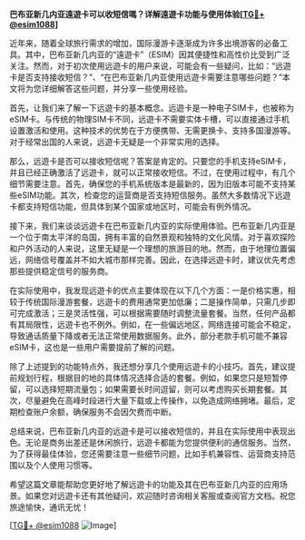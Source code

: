 **巴布亚新几内亚遠遊卡可以收短信嗎？详解遠遊卡功能与使用体验[[TG💪+ @esim1088](https://t.me/s/esim1088)]**

近年来，随着全球旅行需求的增加，国际漫游卡逐渐成为许多出境游客的必备工具。其中，巴布亚新几内亚的“遠遊卡”（ESIM）因其便捷性和高性价比受到广泛关注。然而，对于初次使用远遊卡的用户来说，可能会有一些疑问，比如：“远遊卡是否支持接收短信？”、“在巴布亚新几内亚使用远遊卡需要注意哪些问题？”本文将为您详细解答这些问题，并分享一些使用经验。

首先，让我们来了解一下远遊卡的基本概念。远遊卡是一种电子SIM卡，也被称为eSIM卡。与传统的物理SIM卡不同，远遊卡不需要实体卡槽，可以直接通过手机设置激活和使用。这种技术的优势在于方便携带、无需更换卡、支持多国漫游等。对于经常出国的人来说，远遊卡无疑是一个非常实用的选择。

那么，远遊卡是否可以接收短信呢？答案是肯定的。只要您的手机支持eSIM卡，并且已经正确激活了远遊卡，就可以正常接收短信。不过，在使用过程中，有几个细节需要注意。首先，确保您的手机系统版本是最新的，因为旧版本可能不支持某些eSIM功能。其次，检查您的运营商是否支持短信服务。虽然大多数情况下远遊卡都支持短信功能，但具体到某个国家或地区时，可能会有例外情况。

接下来，我们来谈谈远遊卡在巴布亚新几内亚的实际使用体验。巴布亚新几内亚是一个位于南太平洋的岛国，拥有丰富的自然景观和独特的文化风情。对于喜欢探险和户外活动的人来说，这里无疑是一个理想的旅游目的地。然而，由于地理位置偏远，网络信号覆盖并不如大城市那样完善。因此，在选择远遊卡时，建议优先考虑那些提供稳定信号的服务商。

在实际使用中，我发现远遊卡的优点主要体现在以下几个方面：一是价格实惠，相较于传统国际漫游套餐，远遊卡的费用通常更加低廉；二是操作简单，只需几步即可完成激活；三是灵活性强，可以根据需要随时调整流量套餐。当然，任何产品都有其局限性，远遊卡也不例外。例如，在一些偏远地区，网络连接可能会不稳定，导致通话质量下降或者无法正常使用数据服务。此外，部分老款手机可能不兼容eSIM卡，这也是一些用户需要提前了解的问题。

除了上述提到的功能特点外，我还想分享几个使用远遊卡的小技巧。首先，建议提前规划行程，根据目的地的具体情况选择合适的套餐。例如，如果您只是短暂停留，可以选择短期流量包；如果需要长时间逗留，则可以考虑购买长期套餐。其次，尽量避免在高峰时段进行大量下载或上传操作，以免造成网络拥堵。最后，定期检查账户余额，确保服务不会因欠费而中断。

总结来说，巴布亚新几内亚的远遊卡是可以接收短信的，并且在实际使用中表现出色。无论是商务出差还是休闲旅行，远遊卡都能为您提供便利的通信服务。当然，为了获得最佳体验，您还需要注意一些细节问题，比如手机兼容性、运营商支持范围以及个人使用习惯等。

希望这篇文章能帮助您更好地了解远遊卡的功能及其在巴布亚新几内亚的应用场景。如果您对远遊卡还有其他疑问，欢迎随时咨询相关客服或查阅官方文档。祝您旅途愉快，通讯无忧！

[[TG💪+ @esim1088](https://t.me/s/esim1088) ![Image](https://i.postimg.cc/4NQfJmqS/Snipaste-2025-05-13-00-14-12.png)]
